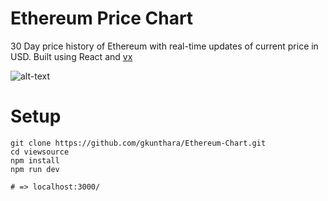 # Ethereum Price Chart

30 Day price history of Ethereum with real-time updates of current price in USD. Built using React and [vx](https://github.com/hshoff/vx)


![alt-text](https://github.com/gkunthara/Ethereum-Chart/blob/master/public/ethereum%20chart.png "Ethereum Chart")


# Setup

```terminal
git clone https://github.com/gkunthara/Ethereum-Chart.git
cd viewsource
npm install
npm run dev

# => localhost:3000/
```



